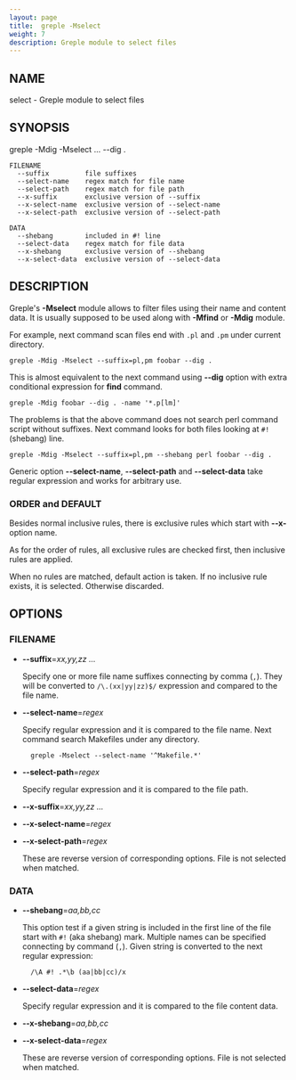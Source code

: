 ```yaml
---
layout: page
title:  greple -Mselect
weight: 7
description: Greple module to select files
---
```


## NAME

select - Greple module to select files

## SYNOPSIS

greple -Mdig -Mselect ... --dig .

    FILENAME
      --suffix         file suffixes
      --select-name    regex match for file name
      --select-path    regex match for file path
      --x-suffix       exclusive version of --suffix         
      --x-select-name  exclusive version of --select-name
      --x-select-path  exclusive version of --select-path

    DATA
      --shebang        included in #! line
      --select-data    regex match for file data
      --x-shebang      exclusive version of --shebang        
      --x-select-data  exclusive version of --select-data

## DESCRIPTION

Greple's **-Mselect** module allows to filter files using their name
and content data.  It is usually supposed to be used along with
**-Mfind** or **-Mdig** module.

For example, next command scan files end with `.pl` and `.pm` under
current directory.

    greple -Mdig -Mselect --suffix=pl,pm foobar --dig .

This is almost equivalent to the next command using **--dig** option
with extra conditional expression for **find** command.

    greple -Mdig foobar --dig . -name '*.p[lm]'

The problems is that the above command does not search perl command
script without suffixes.  Next command looks for both files looking at
`#!` (shebang) line.

    greple -Mdig -Mselect --suffix=pl,pm --shebang perl foobar --dig .

Generic option **--select-name**, **--select-path** and **--select-data**
take regular expression and works for arbitrary use.

### ORDER and DEFAULT

Besides normal inclusive rules, there is exclusive rules which start
with **--x-** option name.

As for the order of rules, all exclusive rules are checked first, then
inclusive rules are applied.

When no rules are matched, default action is taken.  If no inclusive
rule exists, it is selected.  Otherwise discarded.

## OPTIONS

### FILENAME

- **--suffix**=_xx,yy,zz ..._

    Specify one or more file name suffixes connecting by comma (`,`).
    They will be converted to `/\.(xx|yy|zz)$/` expression and compared
    to the file name.

- **--select-name**=_regex_

    Specify regular expression and it is compared to the file name.  Next
    command search Makefiles under any directory.

        greple -Mselect --select-name '^Makefile.*'

- **--select-path**=_regex_

    Specify regular expression and it is compared to the file path.

- **--x-suffix**=_xx,yy,zz ..._
- **--x-select-name**=_regex_
- **--x-select-path**=_regex_

    These are reverse version of corresponding options.  File is not
    selected when matched.

### DATA

- **--shebang**=_aa,bb,cc_

    This option test if a given string is included in the first line of
    the file start with `#!` (aka shebang) mark.  Multiple names can be
    specified connecting by command (`,`).  Given string is converted to
    the next regular expression:

        /\A #! .*\b (aa|bb|cc)/x

- **--select-data**=_regex_

    Specify regular expression and it is compared to the file content data.

- **--x-shebang**=_aa,bb,cc_
- **--x-select-data**=_regex_

    These are reverse version of corresponding options.  File is not
    selected when matched.
